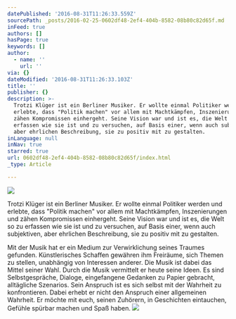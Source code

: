 ```yaml
---
datePublished: '2016-08-31T11:26:33.559Z'
sourcePath: _posts/2016-02-25-0602df48-2ef4-404b-8582-08b80c82d65f.md
inFeed: true
authors: []
hasPage: true
keywords: []
author:
  - name: ''
    url: ''
via: {}
dateModified: '2016-08-31T11:26:33.103Z'
title: ''
publisher: {}
description: >-
  Trotzi Klüger ist ein Berliner Musiker. Er wollte einmal Politiker werden und
  erlebte, dass "Politik machen" vor allem mit Machtkämpfen, Inszenierungen und
  zähen Kompromissen einhergeht. Seine Vision war und ist es, die Welt so zu
  erfassen wie sie ist und zu versuchen, auf Basis einer, wenn auch subjektiven,
  aber ehrlichen Beschreibung, sie zu positiv mit zu gestalten.
inLanguage: null
inNav: true
starred: true
url: 0602df48-2ef4-404b-8582-08b80c82d65f/index.html
_type: Article

---
```

![](https://s3-us-west-2.amazonaws.com/the-grid-img/p/5c22bdbb9b8f37f718d3460cab35c2f585f36944.jpg)

Trotzi Klüger ist ein Berliner Musiker. Er wollte einmal Politiker werden und erlebte, dass "Politik machen" vor allem mit Machtkämpfen, Inszenierungen und zähen Kompromissen einhergeht. Seine Vision war und ist es, die Welt so zu erfassen wie sie ist und zu versuchen, auf Basis einer, wenn auch subjektiven, aber ehrlichen Beschreibung, sie zu positiv mit zu gestalten.

Mit der Musik hat er ein Medium zur Verwirklichung seines Traumes gefunden. Künstlerisches Schaffen gewähren ihm Freiräume, sich Themen zu stellen, unabhängig von Interessen anderer. Die Musik ist dabei das Mittel seiner Wahl. Durch die Musik vermittelt er heute seine Ideen. Es sind Selbstgespräche, Dialoge, eingefangene Gedanken zu Papier gebracht, alltägliche Szenarios. Sein Anspruch ist es sich selbst mit der Wahrheit zu konfrontieren. Dabei erhebt er nicht den Anspruch einer allgemeinen Wahrheit. Er möchte mit euch, seinen Zuhörern, in Geschichten eintauchen, Gefühle spürbar machen und Spaß haben.
![](https://s3-us-west-2.amazonaws.com/the-grid-img/p/10b4cf80cbfa8e8673f95afa2829cce6dee0c385.jpg)